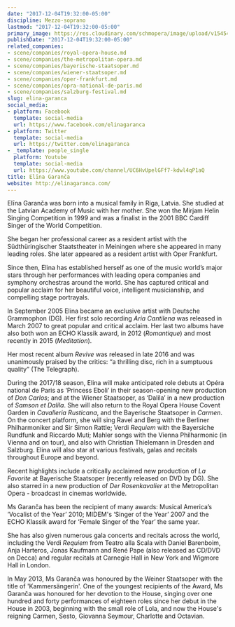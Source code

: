 ```yaml
---
date: "2017-12-04T19:32:00-05:00"
discipline: Mezzo-soprano
lastmod: "2017-12-04T19:32:00-05:00"
primary_image: https://res.cloudinary.com/schmopera/image/upload/v1545409169/media/webhook-uploads/1512433720447/Garanca_2016_09_STUDIO0582.jpg.jpg
publishDate: "2017-12-04T19:32:00-05:00"
related_companies:
- scene/companies/royal-opera-house.md
- scene/companies/the-metropolitan-opera.md
- scene/companies/bayerische-staatsoper.md
- scene/companies/wiener-staatsoper.md
- scene/companies/oper-frankfurt.md
- scene/companies/opra-national-de-paris.md
- scene/companies/salzburg-festival.md
slug: elina-garanca
social_media:
- platform: Facebook
  template: social-media
  url: https://www.facebook.com/elinagaranca
- platform: Twitter
  template: social-media
  url: https://twitter.com/elinagaranca
- _template: people_single
  platform: Youtube
  template: social-media
  url: https://www.youtube.com/channel/UC6HvUpelGFf7-kdwl4qP1aQ
title: Elīna Garanča
website: http://elinagaranca.com/
---
```


Elīna Garanča was born into a musical family in Riga, Latvia. She studied at the Latvian Academy of Music with her mother. She won the Mirjam Helin Singing Competition in 1999 and was a finalist in the 2001 BBC Cardiff Singer of the World Competition.

She began her professional career as a resident artist with the Südthüringischer Staatstheater in Meiningen where she appeared in many leading roles. She later appeared as a resident artist with Oper Frankfurt.

Since then, Elina has established herself as one of the music world’s major stars through her performances with leading opera companies and symphony orchestras around the world. She has captured critical and popular acclaim for her beautiful voice, intelligent musicianship, and compelling stage portrayals.

In September 2005 Elina became an exclusive artist with Deutsche Grammophon (DG). Her first solo recording *Aria Cantilena* was released in March 2007 to great popular and critical acclaim. Her last two albums have also both won an ECHO Klassik award, in 2012 (*Romantique*) and most recently in 2015 (*Meditation*).

Her most recent album *Revive* was released in late 2016 and was unanimously praised by the critics: “a thrilling disc, rich in a sumptuous quality” (The Telegraph).

During the 2017/18 season, Elina will make anticipated role debuts at Opéra national de Paris as ‘Princess Eboli’ in their season-opening new production of *Don Carlos*; and at the Wiener Staatsoper, as ‘Dalila’ in a new production of *Samson et Dalila*. She will also return to the Royal Opera House Covent Garden in *Cavalleria Rusticana*, and the Bayerische Staatsoper in *Carmen*. On the concert platform, she will sing Ravel and Berg with the Berliner Philharmoniker and Sir Simon Rattle; Verdi *Requiem* with the Bayersiche Rundfunk and Riccardo Muti; Mahler songs with the Vienna Philharmonic (in Vienna and on tour), and also with Christian Thielemann in Dresden and Salzburg. Elina will also star at various festivals, galas and recitals throughout Europe and beyond.

Recent highlights include a critically acclaimed new production of *La Favorite* at Bayerische Staatsoper (recently released on DVD by DG). She also starred in a new production of *Der Rosenkavalier* at the Metropolitan Opera - broadcast in cinemas worldwide.

Ms Garanča has been the recipient of many awards: Musical America’s ‘Vocalist of the Year’ 2010; MIDEM's ‘Singer of the Year’ 2007 and the ECHO Klassik award for ‘Female Singer of the Year’ the same year.

She has also given numerous gala concerts and recitals across the world, including the Verdi *Requiem* from Teatro alla Scala with Daniel Barenboim, Anja Harteros, Jonas Kaufmann and René Pape (also released as CD/DVD on Decca) and regular recitals at Carnegie Hall in New York and Wigmore Hall in London.

In May 2013, Ms Garanča was honoured by the Weiner Staatsoper with the title of 'Kammersängerin'. One of the youngest recipients of the Award, Ms Garanča was honoured for her devotion to the House, singing over one hundred and forty performances of eighteen roles since her debut in the House in 2003, beginning with the small role of Lola, and now the House's reigning Carmen, Sesto, Giovanna Seymour, Charlotte and Octavian.
